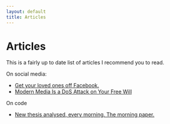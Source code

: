 ```yaml
---
layout: default
title: Articles
---
```


# Articles

This is a fairly up to date list of articles I recommend you to read.

On social media:
* [Get your loved ones off Facebook.](http://www.salimvirani.com/facebook/)
* [Modern Media Is a DoS Attack on Your Free Will](http://nautil.us/issue/52/the-hive/modern-media-is-a-dos-attack-on-your-free-will)

On code
* [New thesis analysed, every morning. The morning paper.](https://blog.acolyer.org/)